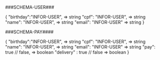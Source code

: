 ###SCHEMA-USER###


{
    "birthday":"INFOR-USER", => string
    "cpf": "INFOR-USER",     => string
    "name": "INFOR-USER",    => string
    "email": "INFOR-USER"    => string
}

###SCHEMA-PAY####

{
    "birthday":"INFOR-USER", => string
    "cpf": "INFOR-USER",     => string
    "name": "INFOR-USER",    => string
    "email": "INFOR-USER"    => string
    "pay": true // false,     => boolean
    "delivery" : true // false => boolean
}



